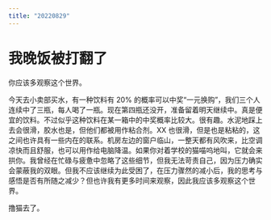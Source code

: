 ```yaml
---
title: "20220829"
---
```

我晚饭被打翻了
===

你应该多观察这个世界。

今天去小卖部买水，有一种饮料有 20% 的概率可以中奖“一元换购”，我们三个人连续中了三瓶，每人喝了一瓶。现在第四瓶还没开，准备留着明天继续中。真是便宜的饮料。不过似乎这种饮料在某一箱中的中奖概率比较大。很有趣。水泥地踩上去会很滑，胶水也是，但他们都被用作粘合剂。XX 也很滑，但是也是粘粘的，这之间也许具有一些内在的联系。机房左边的窗户临山，一整天都有风吹来，比空调凉快而且舒服，也可以用作给电脑降温。如果你对着学校的猫喵呜地叫，它就会来拱你。我曾经在忙碌与疲惫中忽略了这些细节，但我无法苛责自己，因为压力确实会蒙蔽我的双眼。但我不应该继续为此受困了，在压力骤然的减小后，我的思考与感悟是否有所随之减少？但也许我有更多时间来观察，因此我应该多观察这个世界。

撸猫去了。






